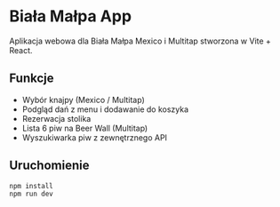 # Biała Małpa App

Aplikacja webowa dla Biała Małpa Mexico i Multitap stworzona w Vite + React.

## Funkcje
- Wybór knajpy (Mexico / Multitap)
- Podgląd dań z menu i dodawanie do koszyka
- Rezerwacja stolika
- Lista 6 piw na Beer Wall (Multitap)
- Wyszukiwarka piw z zewnętrznego API

## Uruchomienie
```bash
npm install
npm run dev
```
